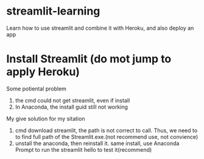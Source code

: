 # streamlit-learning
Learn how to use streamlit and combine it with Heroku, and also deploy an app

# Install Streamlit (do mot jump to apply Heroku)
Some potiental problem
1. the cmd could not get streamlit, even if install
2. In Anaconda, the install guid still not working

My give solution for my sitation
1. cmd download streamlit, the path is not correct to call. Thus, we need to to find full path of the Streamlit.exe.(not recommend use, not convience)
2. unstall the anaconda, then reinstall it. same install, use Anaconda Prompt to run the streamlit hello to test it(recommend)

